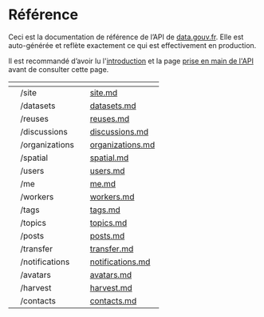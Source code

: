 # Référence

Ceci est la documentation de référence de l’API de [data.gouv.fr](https://www.data.gouv.fr/). Elle est auto-générée et reflète exactement ce qui est effectivement en production.

Il est recommandé d’avoir lu l'[introduction](<../README (1).md>) et la page [prise en main de l'API](../prise-en-main-de-lapi.md) avant de consulter cette page.

<table data-view="cards"><thead><tr><th></th><th></th><th></th><th data-hidden data-card-target data-type="content-ref"></th></tr></thead><tbody><tr><td></td><td>/site</td><td></td><td><a href="site.md">site.md</a></td></tr><tr><td></td><td>/datasets</td><td></td><td><a href="datasets.md">datasets.md</a></td></tr><tr><td></td><td>/reuses</td><td></td><td><a href="reuses.md">reuses.md</a></td></tr><tr><td></td><td>/discussions</td><td></td><td><a href="discussions.md">discussions.md</a></td></tr><tr><td></td><td>/organizations</td><td></td><td><a href="organizations.md">organizations.md</a></td></tr><tr><td></td><td>/spatial</td><td></td><td><a href="spatial.md">spatial.md</a></td></tr><tr><td></td><td>/users</td><td></td><td><a href="users.md">users.md</a></td></tr><tr><td></td><td>/me</td><td></td><td><a href="me.md">me.md</a></td></tr><tr><td></td><td>/workers</td><td></td><td><a href="workers.md">workers.md</a></td></tr><tr><td></td><td>/tags</td><td></td><td><a href="tags.md">tags.md</a></td></tr><tr><td></td><td>/topics</td><td></td><td><a href="topics.md">topics.md</a></td></tr><tr><td></td><td>/posts</td><td></td><td><a href="posts.md">posts.md</a></td></tr><tr><td></td><td>/transfer</td><td></td><td><a href="transfer.md">transfer.md</a></td></tr><tr><td></td><td>/notifications</td><td></td><td><a href="notifications.md">notifications.md</a></td></tr><tr><td></td><td>/avatars</td><td></td><td><a href="avatars.md">avatars.md</a></td></tr><tr><td></td><td>/harvest</td><td></td><td><a href="harvest.md">harvest.md</a></td></tr><tr><td></td><td>/contacts</td><td></td><td><a href="../../api-1/reference/contacts.md">contacts.md</a></td></tr></tbody></table>
